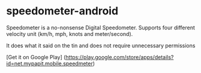# speedometer-android
Speedometer is a no-nonsense Digital Speedometer. Supports four different velocity unit (km/h, mph, knots and meter/second).

It does what it said on the tin and does not require unnecessary permissions

[Get it on Google Play] (https://play.google.com/store/apps/details?id=net.mypapit.mobile.speedmeter)

